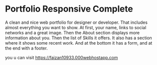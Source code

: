 # Portfolio Responsive Complete
A clean and nice web portfolio for designer or developer. That includes almost everything you want to show. At first, your name, links to social networks and a great image. Then the About section displays more information about you. Then the list of Skills it offers. It also has a section where it shows some recent work. And at the bottom it has a form, and at the end with a footer.

you u can visit
https://faizan10933.000webhostapp.com
